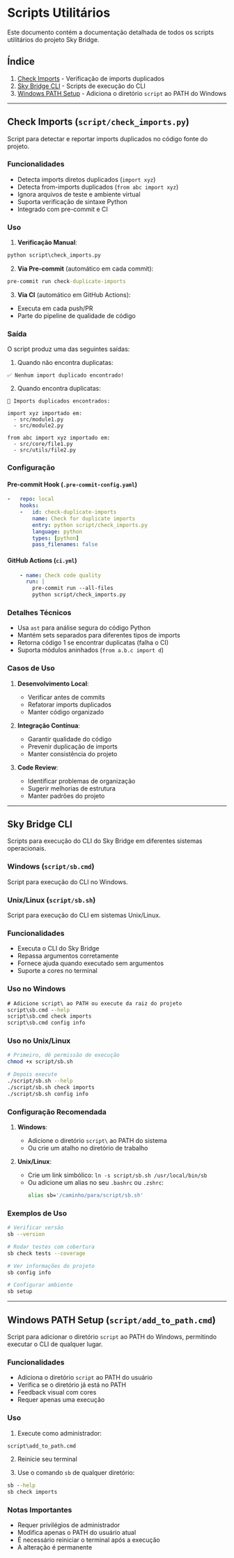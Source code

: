 # Scripts Utilitários

Este documento contém a documentação detalhada de todos os scripts utilitários do projeto Sky Bridge.

## Índice

1. [Check Imports](#check-imports) - Verificação de imports duplicados
2. [Sky Bridge CLI](#sky-bridge-cli) - Scripts de execução do CLI
3. [Windows PATH Setup](#windows-path-setup) - Adiciona o diretório `script` ao PATH do Windows

---

## Check Imports (`script/check_imports.py`)

Script para detectar e reportar imports duplicados no código fonte do projeto.

### Funcionalidades

- Detecta imports diretos duplicados (`import xyz`)
- Detecta from-imports duplicados (`from abc import xyz`)
- Ignora arquivos de teste e ambiente virtual
- Suporta verificação de sintaxe Python
- Integrado com pre-commit e CI

### Uso

1. **Verificação Manual**:
```cmd
python script\check_imports.py
```

2. **Via Pre-commit** (automático em cada commit):
```cmd
pre-commit run check-duplicate-imports
```

3. **Via CI** (automático em GitHub Actions):
- Executa em cada push/PR
- Parte do pipeline de qualidade de código

### Saída

O script produz uma das seguintes saídas:

1. Quando não encontra duplicatas:
```
✅ Nenhum import duplicado encontrado!
```

2. Quando encontra duplicatas:
```
🚨 Imports duplicados encontrados:

import xyz importado em:
  - src/module1.py
  - src/module2.py

from abc import xyz importado em:
  - src/core/file1.py
  - src/utils/file2.py
```

### Configuração

#### Pre-commit Hook (`.pre-commit-config.yaml`)
```yaml
-   repo: local
    hooks:
    -   id: check-duplicate-imports
        name: Check for duplicate imports
        entry: python script/check_imports.py
        language: python
        types: [python]
        pass_filenames: false
```

#### GitHub Actions (`ci.yml`)
```yaml
    - name: Check code quality
      run: |
        pre-commit run --all-files
        python script/check_imports.py
```

### Detalhes Técnicos

- Usa `ast` para análise segura do código Python
- Mantém sets separados para diferentes tipos de imports
- Retorna código 1 se encontrar duplicatas (falha o CI)
- Suporta módulos aninhados (`from a.b.c import d`)

### Casos de Uso

1. **Desenvolvimento Local**:
   - Verificar antes de commits
   - Refatorar imports duplicados
   - Manter código organizado

2. **Integração Contínua**:
   - Garantir qualidade do código
   - Prevenir duplicação de imports
   - Manter consistência do projeto

3. **Code Review**:
   - Identificar problemas de organização
   - Sugerir melhorias de estrutura
   - Manter padrões do projeto

---

## Sky Bridge CLI

Scripts para execução do CLI do Sky Bridge em diferentes sistemas operacionais.

### Windows (`script/sb.cmd`)

Script para execução do CLI no Windows.

### Unix/Linux (`script/sb.sh`)

Script para execução do CLI em sistemas Unix/Linux.

### Funcionalidades

- Executa o CLI do Sky Bridge
- Repassa argumentos corretamente
- Fornece ajuda quando executado sem argumentos
- Suporte a cores no terminal

### Uso no Windows

```cmd
# Adicione script\ ao PATH ou execute da raiz do projeto
script\sb.cmd --help
script\sb.cmd check imports
script\sb.cmd config info
```

### Uso no Unix/Linux

```bash
# Primeiro, dê permissão de execução
chmod +x script/sb.sh

# Depois execute
./script/sb.sh --help
./script/sb.sh check imports
./script/sb.sh config info
```

### Configuração Recomendada

1. **Windows**: 
   - Adicione o diretório `script\` ao PATH do sistema
   - Ou crie um atalho no diretório de trabalho

2. **Unix/Linux**:
   - Crie um link simbólico: `ln -s script/sb.sh /usr/local/bin/sb`
   - Ou adicione um alias no seu `.bashrc` ou `.zshrc`:
     ```bash
     alias sb='/caminho/para/script/sb.sh'
     ```

### Exemplos de Uso

```bash
# Verificar versão
sb --version

# Rodar testes com cobertura
sb check tests --coverage

# Ver informações do projeto
sb config info

# Configurar ambiente
sb setup
```

---

## Windows PATH Setup (`script/add_to_path.cmd`)

Script para adicionar o diretório `script` ao PATH do Windows, permitindo executar o CLI de qualquer lugar.

### Funcionalidades

- Adiciona o diretório `script` ao PATH do usuário
- Verifica se o diretório já está no PATH
- Feedback visual com cores
- Requer apenas uma execução

### Uso

1. Execute como administrador:
```cmd
script\add_to_path.cmd
```

2. Reinicie seu terminal

3. Use o comando `sb` de qualquer diretório:
```cmd
sb --help
sb check imports
```

### Notas Importantes

- Requer privilégios de administrador
- Modifica apenas o PATH do usuário atual
- É necessário reiniciar o terminal após a execução
- A alteração é permanente
